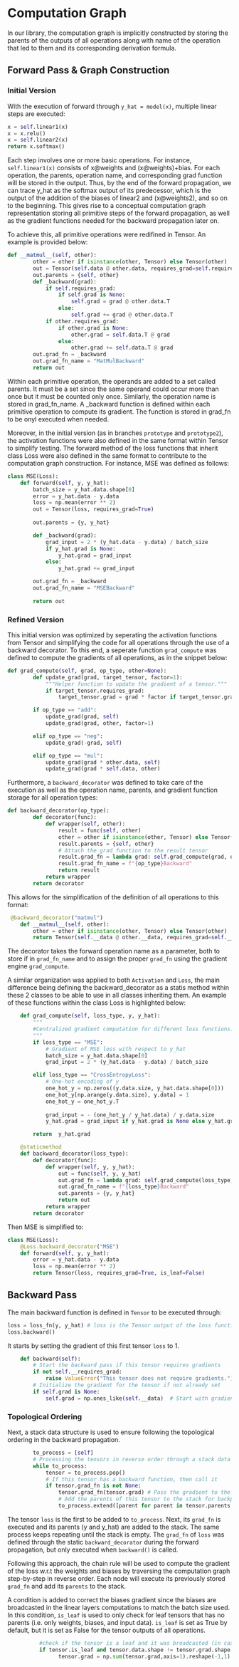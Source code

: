 # Computation Graph

In our library, the computation graph is implicitly constructed by storing the parents of the outputs of all operations along with name of the operation that led to them and its corresponding derivation formula. 

## Forward Pass & Graph Construction

### Initial Version

With the execution of forward through `y_hat = model(x)`, multiple linear steps are executed:
```python 
x = self.linear1(x)
x = x.relu()
x = self.linear2(x)
return x.softmax()
```
Each step involves one or more basic operations. For instance, `self.linear1(x)` consists of x@weights and (x@weights)+bias. For each operation, the parents, operation name, and corresponding grad function will be stored in the output. Thus, by the end of the forward propagation, we can trace y_hat as the softmax output of its predecessor, which is the output of the addition of the biases of linear2 and (x@weights2), and so on to the beginning. This gives rise to a conceptual computation graph representation storing all primitive steps of the forward propagation, as well as the gradient functions needed for the backward propagation later on. 

To achieve this, all primitive operations were redifined in Tensor. An example is provided below:

```python
def __matmul__(self, other): 
        other = other if isinstance(other, Tensor) else Tensor(other)
        out = Tensor(self.data @ other.data, requires_grad=self.requires_grad or other.requires_grad)
        out.parents = {self, other}
        def _backward(grad):
            if self.requires_grad:
                if self.grad is None:
                    self.grad = grad @ other.data.T
                else:
                    self.grad += grad @ other.data.T
            if other.requires_grad:
                if other.grad is None:
                    other.grad = self.data.T @ grad
                else:
                    other.grad += self.data.T @ grad
        out.grad_fn = _backward
        out.grad_fn_name = "MatMulBackward"
        return out
```
Within each primitive operation, the operands are added to a set called parents. It must be a set since the same operand could occur more than once but it must be counted only once. Similarly, the operation name is stored in grad_fn_name. A _backward function is defined within each primitive operation to compute its gradient. The function is stored in grad_fn to be onyl executed when needed. 

Moreover, in the initial version (as in branches `prototype` and `prototype2`), the activation functions were also defined in the same format within Tensor to simplify testing. The forward method of the loss functions that inherit class Loss were also defined in the same format to contribute to the computation graph construction. For instance, MSE was defined as follows:

```python
class MSE(Loss):
    def forward(self, y, y_hat):
        batch_size = y_hat.data.shape[0]
        error = y_hat.data - y.data
        loss = np.mean(error ** 2)
        out = Tensor(loss, requires_grad=True)
        
        out.parents = {y, y_hat}

        def _backward(grad):
            grad_input = 2 * (y_hat.data - y.data) / batch_size
            if y_hat.grad is None:
                y_hat.grad = grad_input
            else:
                y_hat.grad += grad_input

        out.grad_fn = _backward
        out.grad_fn_name = "MSEBackward"
        
        return out
```

### Refined Version

This initial version was optimized by seperating the activation functions from Tensor and simplifying the code for all operations through the use of a backward decorator. To this end, a seperate function `grad_compute` was defined to compute the gradients of all operations, as in the snippet below:

```python
def grad_compute(self, grad, op_type, other=None):
        def update_grad(grad, target_tensor, factor=1):
            """Helper function to update the gradient of a tensor."""
            if target_tensor.requires_grad:
                target_tensor.grad = grad * factor if target_tensor.grad is None else target_tensor.grad + grad * factor

        if op_type == "add":
            update_grad(grad, self)
            update_grad(grad, other, factor=1)

        elif op_type == "neg":
            update_grad(-grad, self)

        elif op_type == "mul":
            update_grad(grad * other.data, self)
            update_grad(grad * self.data, other)
```

Furthermore, a `backward_decorator` was defined to take care of the execution as well as the operation name, parents, and gradient function storage for all operation types:

```python
def backward_decorator(op_type):
        def decorator(func):
            def wrapper(self, other):
                result = func(self, other)
                other = other if isinstance(other, Tensor) else Tensor(other)
                result.parents = {self, other}
                # Attach the grad function to the result tensor
                result.grad_fn = lambda grad: self.grad_compute(grad, op_type, other)
                result.grad_fn_name = f"{op_type}Backward"
                return result
            return wrapper
        return decorator
```

This allows for the simplification of the definition of all operations to this format:
```python
 @backward_decorator("matmul")
    def __matmul__(self, other):
        other = other if isinstance(other, Tensor) else Tensor(other)
        return Tensor(self.__data @ other.__data, requires_grad=self.__requires_grad or other.__requires_grad, is_leaf=False)
```
The decorator takes the forward operation name as a parameter, both to store if in `grad_fn_name` and to assign the proper `grad_fn` using the gradient engine `grad_compute`.

A similar organization was applied to both `Activation` and `Loss`, the main difference being defining the backward_decorator as a statis method within these 2 classes to be able to use in all classes inheriting them. An example of these functions within the class Loss is highlighted below:

```python
    def grad_compute(self, loss_type, y, y_hat):
        """
        #Centralized gradient computation for different loss functions.
        """
        if loss_type == "MSE":
            # Gradient of MSE loss with respect to y_hat
            batch_size = y_hat.data.shape[0]
            grad_input = 2 * (y_hat.data - y.data) / batch_size

        elif loss_type == "CrossEntropyLoss":
            # One-hot encoding of y
            one_hot_y = np.zeros((y.data.size, y_hat.data.shape[0]))
            one_hot_y[np.arange(y.data.size), y.data] = 1
            one_hot_y = one_hot_y.T
            
            grad_input = - (one_hot_y / y_hat.data) / y.data.size
            y_hat.grad = grad_input if y_hat.grad is None else y_hat.grad + grad_input

        return  y_hat.grad       
```

```python
    @staticmethod
    def backward_decorator(loss_type):
        def decorator(func):
            def wrapper(self, y, y_hat):
                out = func(self, y, y_hat)
                out.grad_fn = lambda grad: self.grad_compute(loss_type, y, y_hat)
                out.grad_fn_name = f"{loss_type}Backward"
                out.parents = {y, y_hat}
                return out
            return wrapper
        return decorator
```
Then MSE is simplified to:
```python
class MSE(Loss):
    @Loss.backward_decorator("MSE")
    def forward(self, y, y_hat):
        error = y_hat.data - y.data
        loss = np.mean(error ** 2)
        return Tensor(loss, requires_grad=True, is_leaf=False)
```

## Backward Pass

The main backward function is defined in `Tensor` to be executed through:
```python
loss = loss_fn(y, y_hat) # loss is the Tensor output of the loss function
loss.backward()
```

It starts by setting the gradient of this first tensor `loss` to 1.
```python
    def backward(self):
        # Start the backward pass if this tensor requires gradients
        if not self.__requires_grad:
            raise ValueError("This tensor does not require gradients.")  
        # Initialize the gradient for the tensor if not already set
        if self.grad is None:
            self.grad = np.ones_like(self.__data)  # Start with gradient of 1 for scalar output
```

### Topological Ordering

Next, a stack data structure is used to ensure following the topological ordering in the backward propagation. 
```python     
        to_process = [self]
        # Processing the tensors in reverse order through a stack data structure (to establish topological order)
        while to_process:
            tensor = to_process.pop()
            # If this tensor has a backward function, then call it
            if tensor.grad_fn is not None:
                tensor.grad_fn(tensor.grad) # Pass the gradient to the parent tensors
                # Add the parents of this tensor to the stack for backpropagation
                to_process.extend([parent for parent in tensor.parents if parent.requires_grad])
```
The tensor `loss` is the first to be added to `to_process`. Next, its `grad_fn` is executed and its parents (y and y_hat) are added to the stack. The same process keeps repeating until the stack is empty. The `grad_fn` of `loss` was defined through the static `backward_decorator` during the forward propagation, but only executed when `backward()` is called.  

Following this approach, the chain rule will be used to compute the gradient of the loss w.r.t the weights and biases by traversing the computation graph step-by-step in reverse order. Each node will execute its previously stored `grad_fn` and add its `parents` to the stack.

A condition is added to correct the biases gradient since the biases are broadcasted in the linear layers computations to match the batch size used. In this condition, `is_leaf` is used to only check for leaf tensors that has no parents (i.e. only weights, biases, and input data). `is_leaf` is set as True by default, but it is set as False for the tensor outputs of all operations.  

```python
          #check if the tensor is a leaf and it was broadcasted (in case of batch_size>1)
          if tensor.is_leaf and tensor.data.shape != tensor.grad.shape:
                tensor.grad = np.sum(tensor.grad,axis=1).reshape(-1,1) #adjust the shape to match the data shape
```
